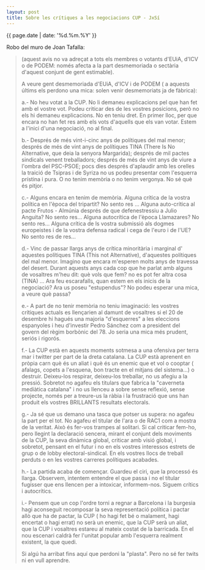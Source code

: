 ```yaml
---
layout: post
title: Sobre les crítiques a les negociacions CUP - JxSí
---
```

<p class="meta">{{ page.date |  date: '%d.%m.%Y' }}</p>

Robo del muro de Joan Tafalla:

> (aquest avis no va adreçat a tots els membres o votants d'EUiA, d'ICV o de PODEM: només afecta a la part desmemoriada o sectària d'aquest conjunt de gent estimable).
> 
> A veure gent desmemoriada d'EUiA, d'ICV i de PODEM ( a aquests últims els perdono una mica: solen venir desmemoriats ja de fàbrica):
> 
> a.- No heu votat a la CUP. No li demaneu explicacions pel que han fet amb el vostre vot. Podeu criticar des de les vostres posicions, però no els hi demaneu explicacions. No en teniu dret. En primer lloc, per que encara no han fet res amb els vots d'aquells que els van votar. Estem a l'inici d'una negociació, no al final.
> 
> b.- Després de més vint-i-cinc anys de polítiques del mal menor; després de més de vint anys de polítiques TINA (There Is No Alternative, que deia la senyora Margarida); després de mil pactes sindicals venent treballadors; després de més de vint anys de viure a l'ombra del PSC-PSOE; pocs dies després d'aplaudir amb les orelles la traició de Tsipras i de Syriza no us podeu presentar com l'esquerra prístina i pura. O no tenim memòria o no tenim vergonya. No sé què és pitjor.
> 
> c.- Alguns encara en tenim de memòria. Alguna crítica de la vostra política en l'època del tripartit? No sento res ... Alguna auto-crítica al pacte Frutos - Almúnia després de que defenestressiu a Julio Anguita? No sento res... Alguna autocrítica de l'època Llamazares? No sento res... Alguna crítica de ls vostra submissió als dogmes europeistes i de la vostra defensa radical i cega de l'euro i de l'UE? No sento res de res...
> 
> d.- Vinc de passar llargs anys de crítica minoritària i marginal d' aquestes polítiques TINA (This not Alternative), d'aquestes polítiques del mal menor. Imagino que encara m'esperen molts anys de travessa del desert. Durant aquests anys cada cop que he parlat amb alguns de vosaltres m'heu dit: què vols que fem? no es pot fer altra cosa (TINA) ... Ara feu escarafalls, quan estem en els inicis de la negociació? Ara us poseu "estupendus"? No podeu esperar una mica, a veure què passa?
> 
> e.- A part de no tenir memòria no teniu imaginació: les vostres crítiques actuals es llençarien al damunt de vosaltres si el 20 de desembre hi hagués una majoria "d'esquerres" a les eleccions espanyoles i heu d'investir Pedro Sánchez com a president del govern del règim borbònic del 78\. Jo seria una mica més prudent, seriós i rigorós.
> 
> f.- La CUP està en aquests moments sotmesa a una ofensiva per terra mar i twitter per part de la dreta catalana. La CUP està aprenent en pròpia carn què és un aliat i què és un enemic que et vol o cooptar ( afalags, copets a l'esquena, bon tracte en el mitjans del sistema...) o destruir. Deixeu-los respirar, deixeu-los treballar, no us afegiu a la pressió. Sobretot no agafeu els titulars que fabrica la "caverneta mediàtica catalana" i no us llenceu a sobre sense reflexió, sense projecte, només per a treure-us la ràbia i la frustració que uns han produit els vostres BRILLANTS resultats electorals.
> 
> g.- Ja sé que us demano una tasca que potser us supera: no agafeu la part per el tot. No agafeu el titular de l'ara o de RAC1 com a mostra de la veritat. Això és fer-vos trampes al solitari. Si cal criticar fem-ho, pero llegint la declaració sencera, mirant el conjunt dels moviments de la CUP, la seva dinàmica global, criticar amb visió global, i sobretot, pensant en el futur i no en els vostres interessos estrets de grup o de lobby electoral-sindical. En els vostres llocs de treball perduts o en les vostres carreres polítiques acabades.
> 
> h.- La partida acaba de començar. Guardeu el ciri, que la processó és llarga. Observem, intentem entendre el que passa i no el títular fugísser que ens llencen per a intoxicar, informem-nos. Siguem crítics i autocrítics.
> 
> i.- Pensem que un cop l'ordre torni a regnar a Barcelona i la burgesia hagi aconseguit recomposar la seva representació política i pactar allò que ha de pactar, la CUP ( ho hagi fet bé o malament, hagi encertat o hagi errat) no serà un enemic, que la CUP serà un aliat, que la CUP i vosaltres estareu al mateix costat de la barricada. En el nou escenari caldrà fer l'unitat popular amb l'esquerra realment existent, la que quedi.
> 
> Si algú ha arribat fins aquí que perdoni la "plasta". Pero no sé fer twits ni en vull aprendre.
